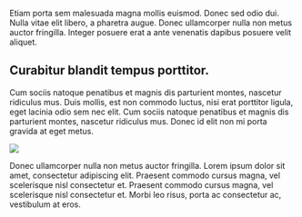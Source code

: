 Etiam porta sem malesuada magna mollis euismod. Donec sed odio dui. Nulla vitae elit libero, a pharetra augue. Donec ullamcorper nulla non metus auctor fringilla. Integer posuere erat a ante venenatis dapibus posuere velit aliquet.

## Curabitur blandit tempus porttitor.

Cum sociis natoque penatibus et magnis dis parturient montes, nascetur ridiculus mus. Duis mollis, est non commodo luctus, nisi erat porttitor ligula, eget lacinia odio sem nec elit. Cum sociis natoque penatibus et magnis dis parturient montes, nascetur ridiculus mus. Donec id elit non mi porta gravida at eget metus.

![](/assets/web/pages/01.jpg)

Donec ullamcorper nulla non metus auctor fringilla. Lorem ipsum dolor sit amet, consectetur adipiscing elit. Praesent commodo cursus magna, vel scelerisque nisl consectetur et. Praesent commodo cursus magna, vel scelerisque nisl consectetur et. Morbi leo risus, porta ac consectetur ac, vestibulum at eros.

